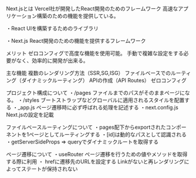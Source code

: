 Next.jsとは
Vercel社が開発したReact開発のためのフレームワーク
高速なアプリケーション構築のための機能を提供している。

・React
UIを構築するためのライブラリ

・Next.js
React開発のための機能を提供するフレームワーク

メリット
ゼロコンフィグで高度な機能を使用可能。
手動で複雑な設定をする必要がなく、効率的に開発が出来る。

主な機能
複数のレンダリング方法（SSR,SG,ISG）
ファイルベースでのルーティング（ダイナミックルーティング）
APIの作成（API Routes）
ゼロコンフィグ

プロジェクト構成について
・/pages
  ファイルまでのパスがそのままページになる。
・/styles
  ブートストラップなどグローバルに適用されるスタイルを配置する
・_app.js
  ページ遷移時に必ず呼ばれる処理を記述する
・next.config.js
  Next.jsの設定を記載

ファイルベースルーティングについて
・pages配下からexportされたコンポーネントを1ページとしてルーティングする
・[id]は動的なパスとして認識される
・getServerSideProps => queryでダイナミックルートを取得する

ページ遷移について
・useRouter
ページ遷移を行うための値やメソッドを取得する際に利用
・<Link href>
hrefに遷移先のURLを設定する
Linkがないと再レンダリングによってステートが保持されない

